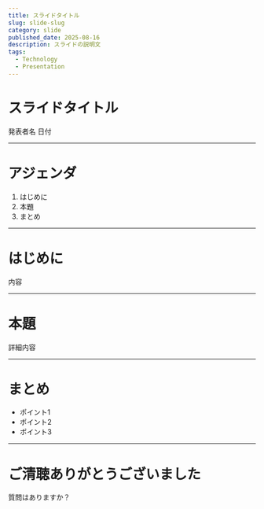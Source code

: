 ```yaml
---
title: スライドタイトル
slug: slide-slug
category: slide
published_date: 2025-08-16
description: スライドの説明文
tags:
  - Technology
  - Presentation
---
```


<!-- theme: default -->
<!-- paginate: true -->

# スライドタイトル

発表者名
日付

---

# アジェンダ

1. はじめに
2. 本題
3. まとめ

---

# はじめに

内容

---

# 本題

詳細内容

---

# まとめ

- ポイント1
- ポイント2
- ポイント3

---

# ご清聴ありがとうございました

質問はありますか？